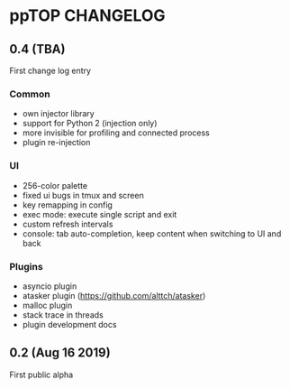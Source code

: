 # ppTOP CHANGELOG

## 0.4 (TBA)

First change log entry

### Common

* own injector library
* support for Python 2 (injection only)
* more invisible for profiling and connected process
* plugin re-injection

### UI

* 256-color palette
* fixed ui bugs in tmux and screen
* key remapping in config
* exec mode: execute single script and exit
* custom refresh intervals
* console: tab auto-completion, keep content when switching to UI and back

### Plugins

* asyncio plugin
* atasker plugin (https://github.com/alttch/atasker)
* malloc plugin
* stack trace in threads
* plugin development docs

## 0.2 (Aug 16 2019)

First public alpha
